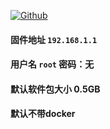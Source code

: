[![Github](https://img.shields.io/badge/Release文件可在国内加速站下载-FC7C0D?logo=github&logoColor=fff&labelColor=000&style=for-the-badge)](https://wkdaily.cpolar.top/archives/1) 
#### 固件地址 `192.168.1.1`
#### 用户名 `root` 密码：无
#### 默认软件包大小 0.5GB 
#### 默认不带docker
